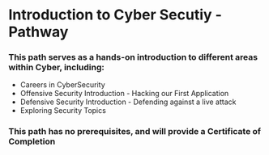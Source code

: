 # Introduction to Cyber Secutiy - Pathway

### This path serves as a hands-on introduction to different areas within Cyber, including:

- Careers in CyberSecurity
- Offensive Security Introduction - Hacking our First Application
- Defensive Security Introduction - Defending against a live attack
- Exploring Security Topics

### This path has no prerequisites, and will provide a Certificate of Completion
